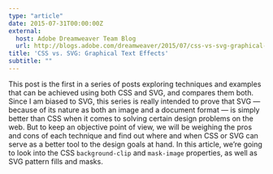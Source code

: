 ```yaml
---
type: "article"
date: 2015-07-31T00:00:00Z
external:
  host: Adobe Dreamweaver Team Blog
  url: http://blogs.adobe.com/dreamweaver/2015/07/css-vs-svg-graphical-text.html
title: 'CSS vs. SVG: Graphical Text Effects'
subtitle: ""
---
```


<p class="size-2x">
	This post is the first in a series of posts exploring techniques and examples that can be achieved using both CSS and SVG, and compares them both. Since I am biased to SVG, this series is really intended to prove that SVG — because of its nature as both an image and a document format — is simply better than CSS when it comes to solving certain design problems on the web. But to keep an objective point of view, we will be weighing the pros and cons of each technique and find out where and when CSS or SVG can serve as a better tool to the design goals at hand.
	In this article, we’re going to look into the CSS <code>background-clip</code> and <code>mask-image</code> properties, as well as SVG pattern fills and masks.
</p>
